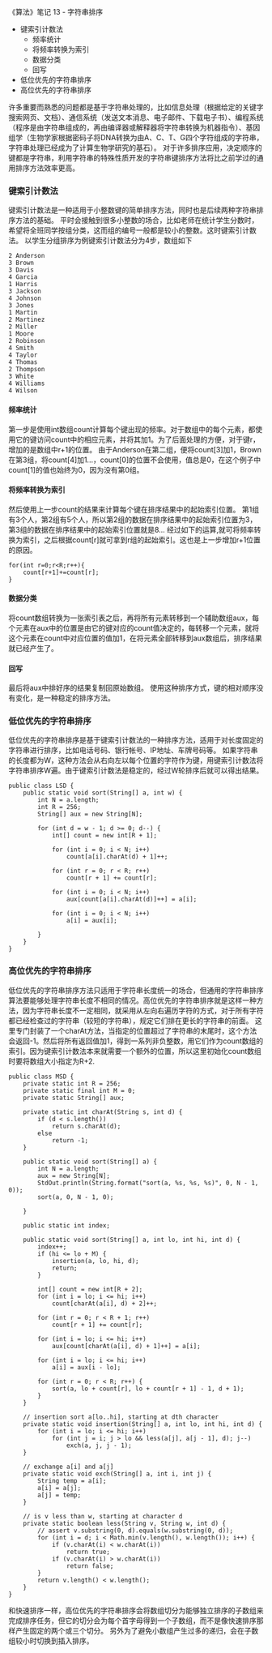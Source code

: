 《算法》笔记 13 - 字符串排序

- 键索引计数法
    - 频率统计
    - 将频率转换为索引
    - 数据分类
    - 回写
- 低位优先的字符串排序
- 高位优先的字符串排序

许多重要而熟悉的问题都是基于字符串处理的，比如信息处理（根据给定的关键字搜索网页、文档）、通信系统（发送文本消息、电子邮件、下载电子书）、编程系统（程序是由字符串组成的，再由编译器或解释器将字符串转换为机器指令）、基因组学（生物学家根据密码子将DNA转换为由A、C、T、G四个字符组成的字符串，字符串处理已经成为了计算生物学研究的基石）。
对于许多排序应用，决定顺序的键都是字符串，利用字符串的特殊性质开发的字符串键排序方法将比之前学过的通用排序方法效率更高。

### 键索引计数法
键索引计数法是一种适用于小整数键的简单排序方法，同时也是后续两种字符串排序方法的基础。
平时会接触到很多小整数的场合，比如老师在统计学生分数时，希望将全班同学按组分类，这而组的编号一般都是较小的整数。这时键索引计数法。
以学生分组排序为例键索引计数法分为4步，数组如下

```
2 Anderson
3 Brown
3 Davis
4 Garcia
1 Harris
3 Jackson
4 Johnson
3 Jones
1 Martin
2 Martinez
2 Miller
1 Moore
2 Robinson
4 Smith
4 Taylor
4 Thomas
2 Thompson
3 White
4 Williams
4 Wilson
```
#### 频率统计
第一步是使用int数组count计算每个键出现的频率。对于数组中的每个元素，都使用它的键访问count中的相应元素，并将其加1。为了后面处理的方便，对于键r，增加的是数组中r+1的位置。
由于Anderson在第二组，便将count[3]加1，Brown在第3组，将count[4]加1...，count[0]的位置不会使用，值总是0，在这个例子中count[1]的值也始终为0，因为没有第0组。
#### 将频率转换为索引
然后使用上一步count的结果来计算每个键在排序结果中的起始索引位置。
第1组有3个人，第2组有5个人，所以第2组的数据在排序结果中的起始索引位置为3，第3组的数据在排序结果中的起始索引位置就是8...
经过如下的运算,就可将频率转换为索引，之后根据count[r]就可拿到r组的起始索引。这也是上一步增加r+1位置的原因。
```
for(int r=0;r<R;r++){
    count[r+1]+=count[r];
}
```
#### 数据分类
将count数组转换为一张索引表之后，再将所有元素转移到一个辅助数组aux，每个元素在aux中的位置是由它的键对应的count值决定的，每转移一个元素，就将这个元素在count中对应位置的值加1，在将元素全部转移到aux数组后，排序结果就已经产生了。
#### 回写
最后将aux中排好序的结果复制回原始数组。
使用这种排序方式，键的相对顺序没有变化，是一种稳定的排序方法。

### 低位优先的字符串排序
低位优先的字符串排序是基于键索引计数法的一种排序方法，适用于对长度固定的字符串进行排序，比如电话号码、银行帐号、IP地址、车牌号码等。
如果字符串的长度都为W，这种方法会从右向左以每个位置的字符作为键，用键索引计数法将字符串排序W遍。由于键索引计数法是稳定的，经过W轮排序后就可以得出结果。
```
public class LSD {
    public static void sort(String[] a, int w) {
        int N = a.length;
        int R = 256;
        String[] aux = new String[N];

        for (int d = w - 1; d >= 0; d--) {
            int[] count = new int[R + 1];

            for (int i = 0; i < N; i++)
                count[a[i].charAt(d) + 1]++;

            for (int r = 0; r < R; r++)
                count[r + 1] += count[r];

            for (int i = 0; i < N; i++)
                aux[count[a[i].charAt(d)]++] = a[i];

            for (int i = 0; i < N; i++)
                a[i] = aux[i];

        }
    }
}
```

### 高位优先的字符串排序
低位优先的字符串排序方法只适用于字符串长度统一的场合，但通用的字符串排序算法要能够处理字符串长度不相同的情况。高位优先的字符串排序就是这样一种方法，因为字符串长度不一定相同，就采用从左向右遍历字符的方式，对于所有字符都已经检查过的字符串（较短的字符串），规定它们排在更长的字符串的前面。
这里专门封装了一个charAt方法，当指定的位置超过了字符串的末尾时，这个方法会返回-1。然后将所有返回值加1，得到一系列非负整数，用它们作为count数组的索引。因为键索引计数法本来就需要一个额外的位置，所以这里初始化count数组时要将数组大小指定为R+2.

```
public class MSD {
    private static int R = 256;
    private static final int M = 0;
    private static String[] aux;

    private static int charAt(String s, int d) {
        if (d < s.length())
            return s.charAt(d);
        else
            return -1;
    }

    public static void sort(String[] a) {
        int N = a.length;
        aux = new String[N];
        StdOut.println(String.format("sort(a, %s, %s, %s)", 0, N - 1, 0));
        sort(a, 0, N - 1, 0);

    }

    public static int index;

    public static void sort(String[] a, int lo, int hi, int d) {
        index++;
        if (hi <= lo + M) {
            insertion(a, lo, hi, d);
            return;
        }

        int[] count = new int[R + 2];
        for (int i = lo; i <= hi; i++)
            count[charAt(a[i], d) + 2]++;

        for (int r = 0; r < R + 1; r++)
            count[r + 1] += count[r];

        for (int i = lo; i <= hi; i++)
            aux[count[charAt(a[i], d) + 1]++] = a[i];

        for (int i = lo; i <= hi; i++)
            a[i] = aux[i - lo];

        for (int r = 0; r < R; r++) {
            sort(a, lo + count[r], lo + count[r + 1] - 1, d + 1);
        }
    }

    // insertion sort a[lo..hi], starting at dth character
    private static void insertion(String[] a, int lo, int hi, int d) {
        for (int i = lo; i <= hi; i++)
            for (int j = i; j > lo && less(a[j], a[j - 1], d); j--)
                exch(a, j, j - 1);
    }

    // exchange a[i] and a[j]
    private static void exch(String[] a, int i, int j) {
        String temp = a[i];
        a[i] = a[j];
        a[j] = temp;
    }

    // is v less than w, starting at character d
    private static boolean less(String v, String w, int d) {
        // assert v.substring(0, d).equals(w.substring(0, d));
        for (int i = d; i < Math.min(v.length(), w.length()); i++) {
            if (v.charAt(i) < w.charAt(i))
                return true;
            if (v.charAt(i) > w.charAt(i))
                return false;
        }
        return v.length() < w.length();
    }
}
```
和快速排序一样，高位优先的字符串排序会将数组切分为能够独立排序的子数组来完成排序任务，但它的切分会为每个首字母得到一个子数组，而不是像快速排序那样产生固定的两个或三个切分。
另外为了避免小数组产生过多的递归，会在子数组较小时切换到插入排序。

